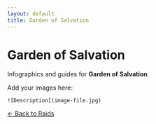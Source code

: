 ```yaml
---
layout: default
title: Garden of Salvation
---
```


<div class="container">
<h1>Garden of Salvation</h1>
<p>Infographics and guides for <strong>Garden of Salvation</strong>.</p>

<p>Add your images here:</p>
<p><code>![Description](image-file.jpg)</code></p>

<p><a href="index.html">← Back to Raids</a></p>
</div>
